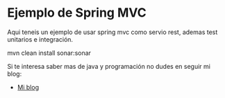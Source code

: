 Ejemplo de Spring MVC 
=============

Aqui teneis un ejemplo de usar spring mvc como servio rest, ademas test unitarios e integración.

mvn clean install sonar:sonar


Si te interesa saber mas de java y programación no dudes en seguir mi blog:

* [Mi blog](http://tirandolineasdecodigo.blogspot.com.es/)

